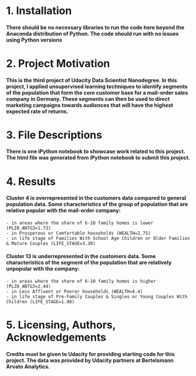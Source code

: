 # 1. Installation

#### There should be no necessary libraries to run the code here beyond the Anaconda distribution of Python. The code should run with no issues using Python versions 

# 2. Project Motivation

#### This is the third project of Udacity Data Scientist Nanodegree. In this project, I applied unsupervised learning techniques to identify segments of the population that form the core customer base for a mail-order sales company in Germany. These segments can then be used to direct marketing campaigns towards audiences that will have the highest expected rate of returns.

# 3. File Descriptions
#### There is one iPython notebook to showcase work related to this project. The html file was generated from iPython notebook to submit this project.

# 4. Results
#### Cluster 4 is overrepresented in the customers data compared to general population data. Some characteristics of the group of population that are relative popular with the mail-order company:

    - in areas where the share of 6-10 family homes is lower (PLZ8_ANTG3=1.73)
    - in Prosperous or Comfortable households (WEALTH=2.75)
    - in life stage of Families With School Age Children or Older Families & Mature Couples (LIFE_STAGE=3.30)

#### Cluster 13 is underrepresented in the customers data. Some characteristics of the segment of the population that are relatively unpopular with the company:

    - in areas where the share of 6-10 family homes is higher (PLZ8_ANTG3=2.44)
    - in Less Affluent or Poorer households (WEALTH=4.4)
    - in life stage of Pre-Family Couples & Singles or Young Couples With Children (LIFE_STAGE=1.98)

# 5. Licensing, Authors, Acknowledgements

#### Credits must be given to Udacity for providing starting code for this project. The data was provided by Udacity partners at Bertelsmann Arvato Analytics.
